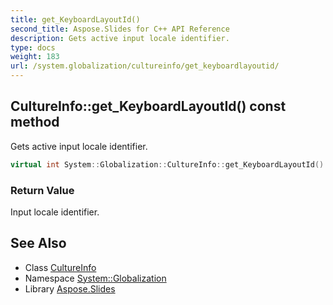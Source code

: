 ```yaml
---
title: get_KeyboardLayoutId()
second_title: Aspose.Slides for C++ API Reference
description: Gets active input locale identifier.
type: docs
weight: 183
url: /system.globalization/cultureinfo/get_keyboardlayoutid/
---
```

## CultureInfo::get_KeyboardLayoutId() const method


Gets active input locale identifier.

```cpp
virtual int System::Globalization::CultureInfo::get_KeyboardLayoutId() const
```


### Return Value

Input locale identifier.

## See Also

* Class [CultureInfo](../)
* Namespace [System::Globalization](../../)
* Library [Aspose.Slides](../../../)